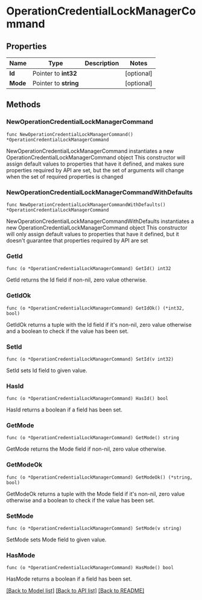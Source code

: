 # OperationCredentialLockManagerCommand

## Properties

Name | Type | Description | Notes
------------ | ------------- | ------------- | -------------
**Id** | Pointer to **int32** |  | [optional] 
**Mode** | Pointer to **string** |  | [optional] 

## Methods

### NewOperationCredentialLockManagerCommand

`func NewOperationCredentialLockManagerCommand() *OperationCredentialLockManagerCommand`

NewOperationCredentialLockManagerCommand instantiates a new OperationCredentialLockManagerCommand object
This constructor will assign default values to properties that have it defined,
and makes sure properties required by API are set, but the set of arguments
will change when the set of required properties is changed

### NewOperationCredentialLockManagerCommandWithDefaults

`func NewOperationCredentialLockManagerCommandWithDefaults() *OperationCredentialLockManagerCommand`

NewOperationCredentialLockManagerCommandWithDefaults instantiates a new OperationCredentialLockManagerCommand object
This constructor will only assign default values to properties that have it defined,
but it doesn't guarantee that properties required by API are set

### GetId

`func (o *OperationCredentialLockManagerCommand) GetId() int32`

GetId returns the Id field if non-nil, zero value otherwise.

### GetIdOk

`func (o *OperationCredentialLockManagerCommand) GetIdOk() (*int32, bool)`

GetIdOk returns a tuple with the Id field if it's non-nil, zero value otherwise
and a boolean to check if the value has been set.

### SetId

`func (o *OperationCredentialLockManagerCommand) SetId(v int32)`

SetId sets Id field to given value.

### HasId

`func (o *OperationCredentialLockManagerCommand) HasId() bool`

HasId returns a boolean if a field has been set.

### GetMode

`func (o *OperationCredentialLockManagerCommand) GetMode() string`

GetMode returns the Mode field if non-nil, zero value otherwise.

### GetModeOk

`func (o *OperationCredentialLockManagerCommand) GetModeOk() (*string, bool)`

GetModeOk returns a tuple with the Mode field if it's non-nil, zero value otherwise
and a boolean to check if the value has been set.

### SetMode

`func (o *OperationCredentialLockManagerCommand) SetMode(v string)`

SetMode sets Mode field to given value.

### HasMode

`func (o *OperationCredentialLockManagerCommand) HasMode() bool`

HasMode returns a boolean if a field has been set.


[[Back to Model list]](../README.md#documentation-for-models) [[Back to API list]](../README.md#documentation-for-api-endpoints) [[Back to README]](../README.md)


